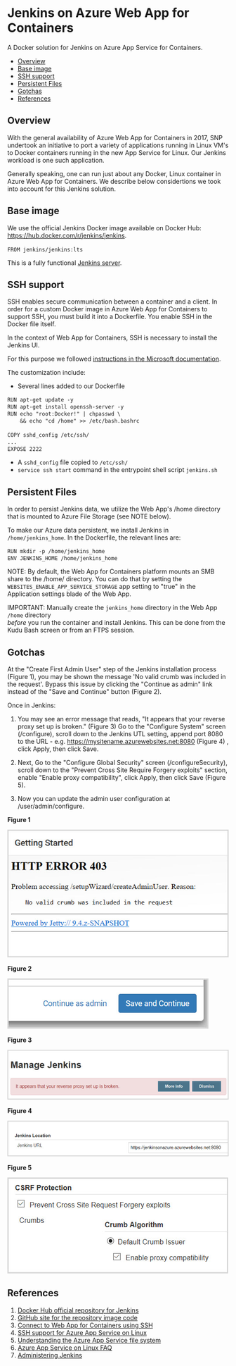 # Jenkins on Azure Web App for Containers

A Docker solution for Jenkins on Azure App Service for Containers. 

- [Overview](#overview)
- [Base image](#base-image)
- [SSH support](#ssh-support)
- [Persistent Files](#persistent-files)
- [Gotchas](#gotchas)
- [References](#references)

<a id="overview"></a>
## Overview

With the general availability of Azure Web App for Containers in 2017, 
SNP undertook an initiative to port a variety of applications running in
Linux VM's to Docker containers running in the new App Service for Linux. 
Our Jenkins workload is one such application.

Generally speaking, one can run just about any Docker, Linux container in
Azure Web App for Containers. We describe below considertions we took into account
for this Jenkins solution.

<a id="base-image"></a>
## Base image

We use the official Jenkins Docker image available on Docker Hub:
https://hub.docker.com/r/jenkins/jenkins.

`FROM jenkins/jenkins:lts`

This is a fully functional [Jenkins server](https://jenkins.io/).

<a id="ssh"></a>
## SSH support

SSH enables secure communication between a container and a client. 
In order for a custom Docker image in Azure Web App for Containers to support SSH, 
you must build it into a Dockerfile. You enable SSH in the Docker file itself.

In the context of Web App for Containers, SSH is necessary to install the Jenkins UI.

For this purpose we followed [instructions in the Microsoft documentation](https://docs.microsoft.com/en-us/azure/app-service/containers/tutorial-custom-docker-image#connect-to-web-app-for-containers-using-ssh).

The customization include:

* Several lines added to our Dockerfile
```
RUN apt-get update -y
RUN apt-get install openssh-server -y
RUN echo "root:Docker!" | chpasswd \
    && echo "cd /home" >> /etc/bash.bashrc

COPY sshd_config /etc/ssh/
...
EXPOSE 2222
```

* A `sshd_config` file copied to `/etc/ssh/`
* `service ssh start` command in the entrypoint shell script `jenkins.sh`

<a id="files"></a>
## Persistent Files

In order to persist Jenkins data, we utilize the Web App's /home directory that is mounted 
to Azure File Storage (see NOTE below). 

To make our Azure data persistent, we install Jenkins in `/home/jenkins_home`. 
In the Dockerfile, the relevant lines are:
```
RUN mkdir -p /home/jenkins_home
ENV JENKINS_HOME /home/jenkins_home
```
NOTE: By default, the Web App for Containers platform mounts an SMB share 
to the /home/ directory. You can do that by setting the 
`WEBSITES_ENABLE_APP_SERVICE_STORAGE` app setting to "true" in the Application settings 
blade of the Web App.

IMPORTANT: Manually create the `jenkins_home` directory in the Web App `/home` directory  
_before_ you run the container and install Jenkins. This can be done from the Kudu Bash screen 
or from an FTPS session.

<a id="gotchas"></a>
## Gotchas

At the "Create First Admin User" step of the Jenkins installation process (Figure 1), you may be shown the  message 
'No valid crumb was included in the request'. Bypass this issue by clicking the "Continue as admin" link 
instead of the "Save and Continue" button (Figure 2). 

Once in Jenkins:

1. You may see an error message that reads, "It appears that your reverse proxy set up is broken." (Figure 3) 
Go to the "Configure System" screen (/configure), scroll down to the Jenkins UTL setting, append port 8080 to the 
URL - e.g. https://mysitename.azurewebsites.net:8080 (Figure 4) , click Apply, then click Save.

2. Next, Go to the "Configure Global Security" screen (/configureSecurity), scroll down to the "Prevent Cross Site Require Forgery exploits"
section, enable "Enable proxy compatibility", click Apply, then click Save (Figure 5).

3. Now you can update the admin user configuration at /user/admin/configure.

**Figure 1**

![Create admin error](/images/jenkins-create-admin-error.jpg)

**Figure 2**

![Continue](/images/jenkins-continue.jpg)

**Figure 3**

![Reverse proxy is broken](images/jenkins-reverse-proxy-broken.jpg)

**Figure 4**

![Append port 8080](images/jenkins-url-port.jpg)

**Figure 5**

![Enable proxy compatibility](images/jenkins-proxy.jpg)

<a id="references"></a>
## References

1. [Docker Hub official repository for Jenkins](https://hub.docker.com/r/jenkins/jenkins)
2. [GitHub site for the repository image code](https://github.com/jenkinsci/docker)
3. [Connect to Web App for Containers using SSH](https://docs.microsoft.com/en-us/azure/app-service/containers/tutorial-custom-docker-image#connect-to-web-app-for-containers-using-ssh)
4. [SSH support for Azure App Service on Linux](https://docs.microsoft.com/en-us/azure/app-service/containers/app-service-linux-ssh-support)
5. [Understanding the Azure App Service file system](https://github.com/projectkudu/kudu/wiki/Understanding-the-Azure-App-Service-file-system)
6. [Azure App Service on Linux FAQ](https://docs.microsoft.com/en-us/azure/app-service/containers/app-service-linux-faq)
7. [Administering Jenkins](https://wiki.jenkins.io/display/JENKINS/Administering+Jenkins)
